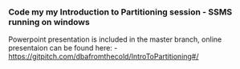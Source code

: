 ### Code my my Introduction to Partitioning session - SSMS running on windows

Powerpoint presentation is included in the master branch, online presentaion can be found here: -
<br>
https://gitpitch.com/dbafromthecold/IntroToPartitioning#/
